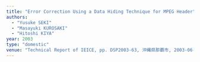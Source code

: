 ```yaml
---
title: "Error Correction Using a Data Hiding Technique for MPEG Header"
authors:
  - "Yusuke SEKI"
  - "Masayuki KUROSAKI"
  - "Hitoshi KIYA"
year: 2003
type: "domestic"
venue: "Technical Report of IEICE, pp. DSP2003-63, 沖縄県那覇市, 2003-06-27."
---
```

